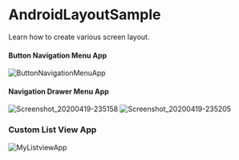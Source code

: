 # AndroidLayoutSample
Learn how to create various screen layout.


#### Button Navigation Menu App
![ButtonNavigationMenuApp](https://user-images.githubusercontent.com/34413373/79442120-17305980-8013-11ea-8a57-24447348c810.gif)

#### Navigation Drawer Menu App
![Screenshot_20200419-235158](https://user-images.githubusercontent.com/34413373/79691146-e6615600-8298-11ea-9b7d-ef597f6c120d.png)
![Screenshot_20200419-235205](https://user-images.githubusercontent.com/34413373/79691147-e7928300-8298-11ea-8507-fb9c31826bc7.png)

### Custom List View App
![MyListviewApp](https://user-images.githubusercontent.com/34413373/79878407-581bda00-8428-11ea-9fa3-8d545e273078.gif)
